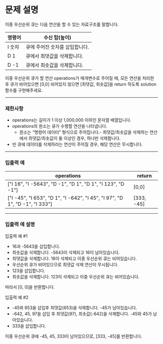 # 문제 설명

이중 우선순위 큐는 다음 연산을 할 수 있는 자료구조를 말합니다.

| 명령어 | 수신 탑(높이)                  |
| ------ | ------------------------------ |
| I 숫자 | 큐에 주어진 숫자를 삽입합니다. |
| D 1    | 큐에서 최댓값을 삭제합니다.    |
| D -1   | 큐에서 최솟값을 삭제합니다.    |

이중 우선순위 큐가 할 연산 operations가 매개변수로 주어질 때, 모든 연산을 처리한 후 큐가 비어있으면 [0,0] 비어있지 않으면 [최댓값, 최솟값]을 return 하도록 solution 함수를 구현해주세요.

---

### 제한사항

-   operations는 길이가 1 이상 1,000,000 이하인 문자열 배열입니다.
-   operations의 원소는 큐가 수행할 연산을 나타냅니다.
    -   원소는 “명령어 데이터” 형식으로 주어집니다.- 최댓값/최솟값을 삭제하는 연산에서 최댓값/최솟값이 둘 이상인 경우, 하나만 삭제합니다.
-   빈 큐에 데이터를 삭제하라는 연산이 주어질 경우, 해당 연산은 무시합니다.

---

### 입출력 예

| operations                                                                  | return     |
| --------------------------------------------------------------------------- | ---------- |
| ["I 16", "I -5643", "D -1", "D 1", "D 1", "I 123", "D -1"]                  | [0,0]      |
| ["I -45", "I 653", "D 1", "I -642", "I 45", "I 97", "D 1", "D -1", "I 333"] | [333, -45] |

---

### 입출력 예 설명

입출력 예 #1

-   16과 -5643을 삽입합니다.
-   최솟값을 삭제합니다. -5643이 삭제되고 16이 남아있습니다.
-   최댓값을 삭제합니다. 16이 삭제되고 이중 우선순위 큐는 비어있습니다.
-   우선순위 큐가 비어있으므로 최댓값 삭제 연산이 무시됩니다.
-   123을 삽입합니다.
-   최솟값을 삭제합니다. 123이 삭제되고 이중 우선순위 큐는 비어있습니다.

따라서 [0, 0]을 반환합니다.

입출력 예 #2

-   -45와 653을 삽입후 최댓값(653)을 삭제합니다. -45가 남아있습니다.
-   -642, 45, 97을 삽입 후 최댓값(97), 최솟값(-642)을 삭제합니다. -45와 45가 남아있습니다.
-   333을 삽입합니다.

이중 우선순위 큐에 -45, 45, 333이 남아있으므로, [333, -45]를 반환합니다.
